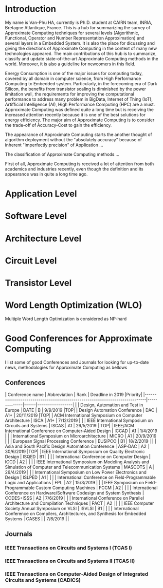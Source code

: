 # Introduction
My name is Van-Phu HA, currently is Ph.D. student at CAIRN team, INRIA, Bretagne Atlantique, France. This is a hub for summarizing the survey of Approximate Computing techniques for several levels (Algorithmic, Functional, Operator and Number Representation Approximation) and several layers in a Embedded System. It is also the place for dicussing and giving the directions of Approximate Computing in the context of many new technologies appeared. The main contributions of this hub is to summarize, classify and update state-of-the-art Approximate Computing methods in the world. Moreover, it is also a guideline for newcomers in this field.

Energy Consumption is one of the major issues for computing today, covered by all domain in computer science, from High Performance Computing to Embedded system. Particularly, in the forecoming era of Dark Silicon, the benefits from transistor scaling is diminished by the power limitation wall, the requirements for improving the computational performance to address many problem in BigData, Internet of Thing (IoT), Artifficial Intelligence (AI), High Performance Computing (HPC) are a must. Approximate Computing was defined quite a long time but is receiving the increased attention recently because it is one of the best solutions for energy efficiency. The major aim of Approximate Computing is to consider the trade-off of Accuracy-Cost to gain the efficiency. 

The appearance of Approximate Computing starts the another thought of algorithm deployment without the "absolutely accuracy" because of inherent "imperfectly precision" of Application ...

The classification of Approximate Computing methods ...

First of all, Approximate Computing is received a lot of attention from both academics and industries recently, even though the definition and its appearance was in quite a long time ago.
# Application Level

# Software Level

# Architecture Level

# Circuit Level

# Transistor Level

# Word Length Optimization (WLO)
Multiple Word Length Optimization is considered as NP-hard 

# Good Conferences for Approximate Computing 
I list some of good Conferences and Journals for looking for up-to-date news, methodologies for Approximate Computing as bellows

## Conferences

| Conference name                                                              | Abbreviation | Rank | Deadline in 2019 |Priority|
|------------------------------------------------------------------------------|--------------|------|------------------| |
| Design, Automation and Test in Europe                                        | DATE         | B    | 9/9/2019         |TOP|
| Design Automation Conference                                                 | DAC          | A1+  | 20/11/2019	|TOP|
| ACM International Symposium on Computer Architecture                         | ISCA         | A1+  | 7/12/2019        | |
| IEEE International Symposium on Circuits and Systems                         | ISCAS        | A1   | 26/5/2019        | TOP|
| IEEE/ACM International Conference on Computer-Aided Design                   | ICCAD        | A1   | 1/4/2019         | |
| International Symposium on Microarchitecture                                 | MICRO        | A1   | 20/9/2019        | |
| European Signal Processing Conference                                        | EUSIPCO      | B1   | 18/2/2019        | |
| Asia and South Pacific Design Automation Conference 			       | ASP-DAC      | A2   | 30/6/2019        |TOP|
| IEEE International Symposium on Quality Electronic Design                    | ISQED        | B1   |                  | |
| International Conference on Computer Design                                  | ICCD         | A2   |                  | |
| IEEE International Symposium on Modeling Analysis and Simulation of Computer and Telecommunication Systems | MASCOTS | A | 26/4/2019 | |
| International Symposium on Low Power Electronics and Design                  | ISLPED       | A1   |                  | |
| International Conference on Field-Programmable Logic and Applications        | FPL          | A2   | 15/3/2019        | |
| IEEE Symposium on Field-Programmable Custom Computing Machines               | FCCM         | A2   |                  | |
| International Conference on Hardware/Software Codesign and System Synthesis  | CODES+ISSS   | A2   | 7/6/2019         | |
| International Conference on Parallel Architecture and Compilation Techniques | PACT         | A2   |                  | |
| IEEE Computer Society Annual Symposium on VLSI                               | ISVLSI       | B1   |                  | |
| International Conference on Compilers, Architectures, and Synthesis for Embedded Systems | CASES | | 7/6/2019         | |

## Journals
### IEEE Transactions on Circuits and Systems I (TCAS I)
### IEEE Transactions on Circuits and Systems II (TCAS II)
### IEEE Transactions on Computer-Aided Design of Integrated Circuits and Systems (CADICS)

